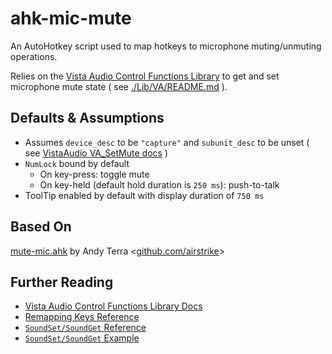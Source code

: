 # ahk-mic-mute
An AutoHotkey script used to map hotkeys to microphone muting/unmuting operations.

Relies on the [Vista Audio Control Functions Library](https://github.com/ahkscript/VistaAudio) to get and set microphone mute state ( see [./Lib/VA/README.md](https://github.com/ThickPropheT/ahk-mic-mute/tree/59cc8767a8a1bd7e69b89cc94731714d1b3cb076/Lib/VA) ).

## Defaults & Assumptions
- Assumes `device_desc` to be `"capture"` and `subunit_desc` to be unset ( see [VistaAudio VA_SetMute docs](https://ahkscript.github.io/VistaAudio/#VA_SetMute) )
- `NumLock` bound by default
	- On key-press: toggle mute
	- On key-held (default hold duration is `250 ms`): push-to-talk
- ToolTip enabled by default with display duration of `750 ms`

## Based On
[mute-mic.ahk](https://gist.github.com/airstrike/5cb66c97a288efdb578a) by Andy Terra <[github.com/airstrike](github.com/airstrike)>

## Further Reading
- [Vista Audio Control Functions Library Docs](https://ahkscript.github.io/VistaAudio/)
- [Remapping Keys Reference](https://www.autohotkey.com/docs/v2/misc/Remap.htm)
- [`SoundSet/SoundGet` Reference](https://www.autohotkey.com/docs/commands/SoundSet.htm)
- [`SoundSet/SoundGet` Example](https://www.reddit.com/r/AutoHotkey/comments/uiyfz8/toggle_mute_script_help/)
